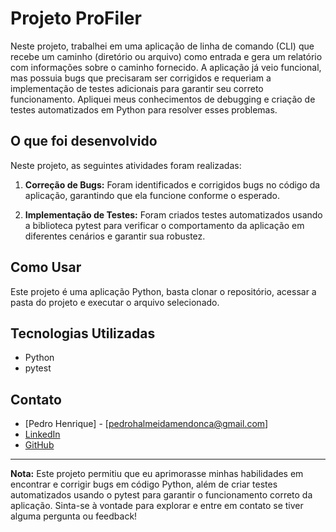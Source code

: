 # Projeto ProFiler

Neste projeto, trabalhei em uma aplicação de linha de comando (CLI) que recebe um caminho (diretório ou arquivo) como entrada e gera um relatório com informações sobre o caminho fornecido. A aplicação já veio funcional, mas possuia bugs que precisaram ser corrigidos e requeriam a implementação de testes adicionais para garantir seu correto funcionamento. Apliquei meus conhecimentos de debugging e criação de testes automatizados em Python para resolver esses problemas.

## O que foi desenvolvido

Neste projeto, as seguintes atividades foram realizadas:

1. **Correção de Bugs:** Foram identificados e corrigidos bugs no código da aplicação, garantindo que ela funcione conforme o esperado.

2. **Implementação de Testes:** Foram criados testes automatizados usando a biblioteca pytest para verificar o comportamento da aplicação em diferentes cenários e garantir sua robustez.

## Como Usar

Este projeto é uma aplicação Python, basta clonar o repositório, acessar a pasta do projeto e executar o arquivo selecionado.

## Tecnologias Utilizadas

- Python
- pytest

## Contato

- [Pedro Henrique] - [pedrohalmeidamendonca@gmail.com]
- [LinkedIn](https://www.linkedin.com/in/pedrohxiv/)
- [GitHub](https://github.com/pedrohxiv)


---

**Nota:** Este projeto permitiu que eu aprimorasse minhas habilidades em encontrar e corrigir bugs em código Python, além de criar testes automatizados usando o pytest para garantir o funcionamento correto da aplicação. Sinta-se à vontade para explorar e entre em contato se tiver alguma pergunta ou feedback!
